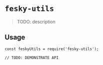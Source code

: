 # `fesky-utils`

> TODO: description

## Usage

```
const feskyUtils = require('fesky-utils');

// TODO: DEMONSTRATE API
```
